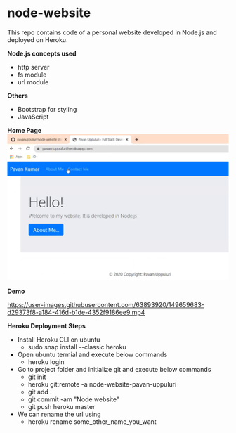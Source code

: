 # node-website
This repo contains code of a personal website developed in Node.js and deployed on Heroku.



**Node.js concepts used**
* http server
* fs module
* url module 

**Others**
* Bootstrap for styling
* JavaScript

<b>Home Page</b>
  ![Screenshot](Home_Page.PNG)

**Demo**

https://user-images.githubusercontent.com/63893920/149659683-d29373f8-a184-416d-b1de-4352f9186ee9.mp4

**Heroku Deployment Steps**

* Install Heroku CLI on ubuntu
  * sudo snap install --classic heroku
* Open ubuntu termial and execute below commands
  * heroku login
* Go to project folder and initialize git and execute below commands
  * git init
  * heroku git:remote -a node-website-pavan-uppuluri
  * git add .
  * git commit -am "Node website"
  * git push heroku master
* We can rename the url using
  * heroku rename some_other_name_you_want
